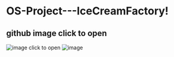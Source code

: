 # OS-Project---IceCreamFactory!
## github image click to open
![image click to open](https://github.com/CaptainA31/OS-Project---IceCreamFactory/assets/132707968/648bb7ae-57ad-43d8-9180-387a30655383)
![image](https://github.com/CaptainA31/OS-Project---IceCreamFactory/assets/132707968/65e652d7-6b6d-4305-8f4b-e21f4e7c1950)
